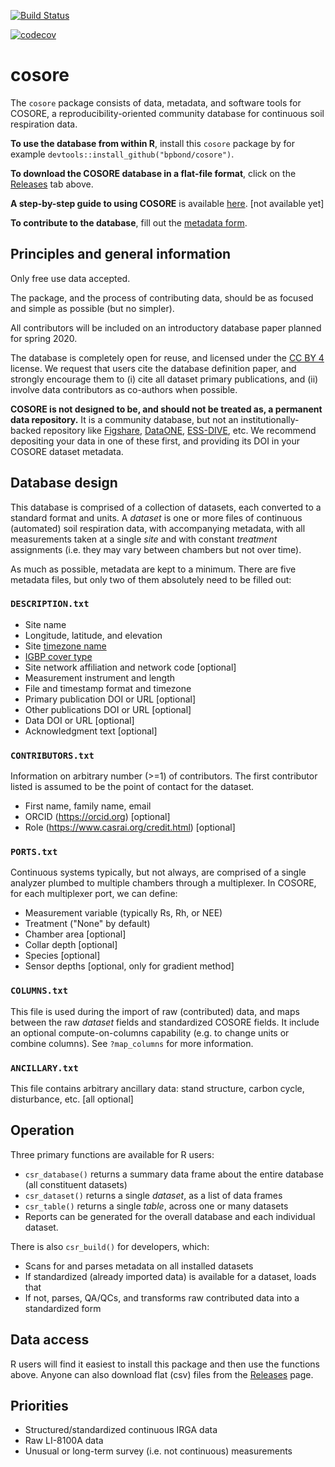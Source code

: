 [![Build Status](https://travis-ci.org/bpbond/cosore.svg?branch=master)](https://travis-ci.org/bpbond/cosore) 

[![codecov](https://codecov.io/gh/bpbond/cosore/branch/master/graph/badge.svg)](https://codecov.io/gh/bpbond/cosore)


# cosore

The `cosore` package consists of data, metadata, and software tools for COSORE, a reproducibility-oriented 
community database for continuous soil respiration data.

**To use the database from within R**, install this `cosore` package by for example `devtools::install_github("bpbond/cosore")`.

**To download the COSORE database in a flat-file format**, click on the
[Releases](https://github.com/bpbond/cosore/releases) tab above.

**A step-by-step guide to using COSORE** is available [here](). [not available yet]

**To contribute to the database**, fill out the [metadata form](https://forms.gle/xRSY7WwmWKTL6iCv5).

## Principles and general information

Only free use data accepted.

The package, and the process of contributing data, should be as focused and 
simple as possible (but no simpler).

All contributors will be included on an introductory database paper planned for spring 2020.

The database is completely open for reuse, and licensed under the [CC BY 4](https://creativecommons.org/licenses/by/4.0/) license. We request that users cite the 
database definition paper, and strongly encourage them to (i) cite all dataset primary
publications, and (ii) involve data contributors as co-authors when possible.

**COSORE is not designed to be, and should not be treated as, a permanent
data repository.** It is a community database, but not an institutionally-backed repository like [Figshare](https://figshare.com), [DataONE](https://www.dataone.org), [ESS-DIVE](https://ess-dive.lbl.gov), etc. We recommend depositing your data in one of these first, and providing its DOI in your COSORE dataset metadata.

## Database design

This database is comprised of a collection of datasets, each converted to a standard format and units.
A _dataset_ is one or more files of continuous (automated) soil respiration data,
with accompanying metadata, with all measurements taken at a single _site_ and with
constant _treatment_ assignments (i.e. they may vary between chambers but not over time).

As much as possible, metadata are kept to a minimum. There are five metadata files, but only two of them absolutely need to be filled out:

### `DESCRIPTION.txt`

* Site name
* Longitude, latitude, and elevation
* Site [timezone name](https://en.wikipedia.org/wiki/List_of_tz_database_time_zones)
* [IGBP cover type](http://www.eomf.ou.edu/static/IGBP.pdf)
* Site network affiliation and network code [optional]
* Measurement instrument and length
* File and timestamp format and timezone
* Primary publication DOI or URL [optional]
* Other publications DOI or URL [optional]
* Data DOI or URL [optional]
* Acknowledgment text [optional]

### `CONTRIBUTORS.txt`

Information on arbitrary number (>=1) of contributors. The first contributor listed is assumed to be the point of contact for the dataset.

* First name, family name, email
* ORCID (https://orcid.org) [optional]
* Role (https://www.casrai.org/credit.html) [optional]

### `PORTS.txt`

Continuous systems typically, but not always, are comprised of a single analyzer plumbed to multiple chambers through a multiplexer. In COSORE, for each multiplexer port, we can define:

* Measurement variable (typically Rs, Rh, or NEE)
* Treatment ("None" by default)
* Chamber area [optional]
* Collar depth [optional]
* Species [optional]
* Sensor depths [optional, only for gradient method]

### `COLUMNS.txt`

This file is used during the import of raw (contributed) data, and maps
between the raw _dataset_ fields and standardized COSORE fields.
It include an optional compute-on-columns capability (e.g. to change units or combine columns). See `?map_columns` for more information.

### `ANCILLARY.txt`

This file contains arbitrary ancillary data: stand structure, carbon cycle, disturbance, etc. [all optional]

## Operation

Three primary functions are available for R users:
* `csr_database()` returns a summary data frame about the entire database (all constituent datasets)
* `csr_dataset()` returns a single _dataset_, as a list of data frames
* `csr_table()` returns a single _table_, across one or many datasets
* Reports can be generated for the overall database and each individual dataset.

There is also `csr_build()` for developers, which:
* Scans for and parses metadata on all installed datasets
* If standardized (already imported data) is available for a dataset, loads that
* If not, parses, QA/QCs, and transforms raw contributed data into a standardized form

## Data access

R users will find it easiest to install this package and then use the functions above. Anyone can also download flat (csv) files from the [Releases](https://github.com/bpbond/cosore/releases) page.

## Priorities

* Structured/standardized continuous IRGA data
* Raw LI-8100A data
* Unusual or long-term survey (i.e. not continuous) measurements
